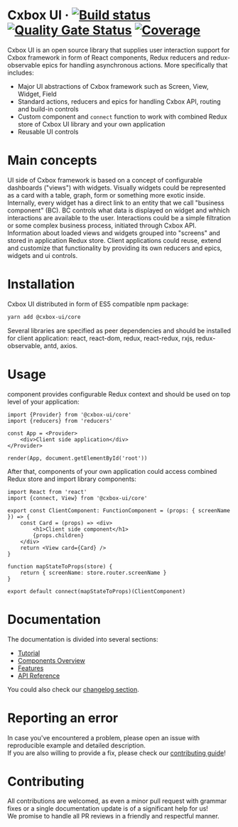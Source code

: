 
# Cxbox UI &middot; [![Build status](https://github.com/CX-Box/cxbox-ui/workflows/Build/badge.svg)](https://github.com/CX-Box/cxbox-ui/actions?query=workflow%3ABuild) [![Quality Gate Status](https://sonarcloud.io/api/project_badges/measure?project=CX-Box_cxbox-ui&metric=alert_status)](https://sonarcloud.io/dashboard?id=CX-Box_cxbox-ui) [![Coverage](https://sonarcloud.io/api/project_badges/measure?project=CX-Box_cxbox-ui&metric=coverage)](https://sonarcloud.io/dashboard?id=CX-Box_cxbox-ui)


Cxbox UI is an open source library that supplies user interaction support for Cxbox framework in form of React components, Redux reducers and redux-observable epics for handling asynchronous actions.
More specifically that includes:
- Major UI abstractions of Cxbox framework such as Screen, View, Widget, Field
- Standard actions, reducers and epics for handling Cxbox API, routing and build-in controls
- Custom <Provider> component and `connect` function to work with combined Redux store of Cxbox UI library and your own application
- Reusable UI controls

# Main concepts

UI side of Cxbox framework is based on a concept of configurable dashboards ("views") with widgets. Visually widgets could be  represented as a card with a table, graph, form or something more exotic inside.
Internally, every widget has a direct link to an entity that we call "business component" (BC). BC controls what data is displayed on widget and whhich interactions are available to the user. Interactions could be a simple filtration or some complex business process, initiated through Cxbox API.
Information about loaded views and widgets grouped into "screens" and stored in application Redux store.
Client applications could reuse, extend and customize that functionality by providing its own reducers and epics, widgets and ui controls.

# Installation

Cxbox UI distributed in form of ES5 compatible npm package:
```sh
yarn add @cxbox-ui/core
```

Several libraries are specified as peer dependencies and should be installed for client application: react, react-dom, redux, react-redux, rxjs, redux-observable, antd, axios. 

# Usage

<Provider> component provides configurable Redux context and should be used on top level of your application:

```tsx
import {Provider} from '@cxbox-ui/core'
import {reducers} from 'reducers'

const App = <Provider>
    <div>Client side application</div>
</Provider>

render(App, document.getElementById('root'))
```

After that, components of your own application could access combined Redux store and import library components:

```tsx
import React from 'react'
import {connect, View} from '@cxbox-ui/core'

export const ClientComponent: FunctionComponent = (props: { screenName }) => {
    const Card = (props) => <div>
        <h1>Client side component</h1>
        {props.children}
    </div>
    return <View card={Card} />
}

function mapStateToProps(store) {
    return { screenName: store.router.screenName }
}

export default connect(mapStateToProps)(ClientComponent)
```

# Documentation

The documentation is divided into several sections:
* [Tutorial](http://idocs.cxbox.io/ui/#/screen/tutorial)
* [Components Overview](http://idocs.cxbox.io/ui/#/screen/components)
* [Features](http://idocs.cxbox.io/ui/#/screen/features)
* [API Reference](https://CX-Box.github.io/cxbox-ui)

You could also check our [changelog section](https://github.com/CX-Box/cxbox-ui/blob/main/CHANGELOG.md).

# Reporting an error

In case you've encountered a problem, please open an issue with reproducible example and detailed description.  
If you are also willing to provide a fix, please check our [contributing guide](https://github.com/CX-Box/cxbox-ui/blob/main/CONTRIBUTING.md)!

# Contributing

All contributions are welcomed, as even a minor pull request with grammar fixes or a single documentation update is of a significant help for us!  
We promise to handle all PR reviews in a friendly and respectful manner.
